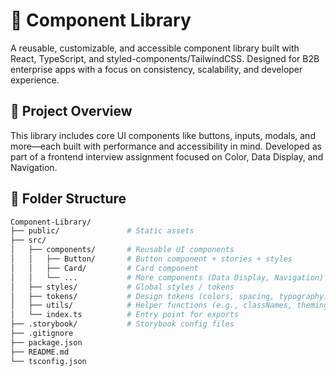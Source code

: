 # 🧱 Component Library

A reusable, customizable, and accessible component library built with React, TypeScript, and styled-components/TailwindCSS. Designed for B2B enterprise apps with a focus on consistency, scalability, and developer experience.

## 🚀 Project Overview

This library includes core UI components like buttons, inputs, modals, and more—each built with performance and accessibility in mind. Developed as part of a frontend interview assignment focused on Color, Data Display, and Navigation.

## 📂 Folder Structure

```bash
Component-Library/
├── public/               # Static assets
├── src/
│   ├── components/       # Reusable UI components
│   │   ├── Button/       # Button component + stories + styles
│   │   ├── Card/         # Card component
│   │   └── ...           # More components (Data Display, Navigation)
│   ├── styles/           # Global styles / tokens
│   ├── tokens/           # Design tokens (colors, spacing, typography)
│   ├── utils/            # Helper functions (e.g., classNames, theming)
│   └── index.ts          # Entry point for exports
├── .storybook/           # Storybook config files
├── .gitignore
├── package.json
├── README.md
└── tsconfig.json
